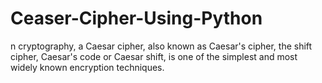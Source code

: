 # Ceaser-Cipher-Using-Python
n cryptography, a Caesar cipher, also known as Caesar's cipher, the shift cipher, Caesar's code or Caesar shift, is one of the simplest and most widely known encryption techniques.
